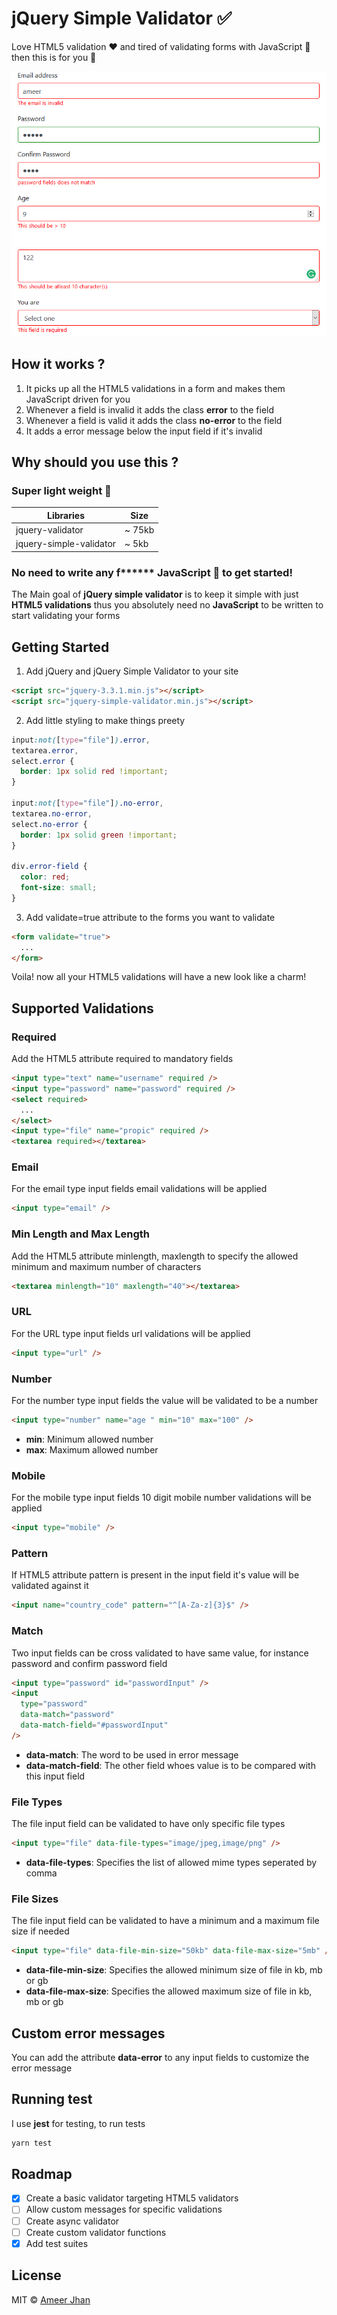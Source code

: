 # jQuery Simple Validator :white_check_mark:

Love HTML5 validation :heart: and tired of validating forms with JavaScript :hankey: then this is for you :beers:

![screenshot](./src/images/demo.png)

## How it works ?

1. It picks up all the HTML5 validations in a form and makes them JavaScript driven for you
2. Whenever a field is invalid it adds the class **error** to the field
3. Whenever a field is valid it adds the class **no-error** to the field
4. It adds a error message below the input field if it's invalid

## Why should you use this ?

### Super light weight :balloon:

| Libraries               | Size   |
| ----------------------- | ------ |
| jquery-validator        | ~ 75kb |
| jquery-simple-validator | ~ 5kb  |

### No need to write any f\*\*\*\*\*\* JavaScript :hammer: to get started!

The Main goal of **jQuery simple validator** is to keep it simple with just **HTML5 validations** thus
you absolutely need no **JavaScript** to be written to start validating your forms

## Getting Started

1. Add jQuery and jQuery Simple Validator to your site

```html
<script src="jquery-3.3.1.min.js"></script>
<script src="jquery-simple-validator.min.js"></script>
```

2. Add little styling to make things preety

```css
input:not([type="file"]).error,
textarea.error,
select.error {
  border: 1px solid red !important;
}

input:not([type="file"]).no-error,
textarea.no-error,
select.no-error {
  border: 1px solid green !important;
}

div.error-field {
  color: red;
  font-size: small;
}
```

3. Add validate=true attribute to the forms you want to validate

```html
<form validate="true">
  ...
</form>
```

Voila! now all your HTML5 validations will have a new look like a charm!

## Supported Validations

### Required

Add the HTML5 attribute required to mandatory fields

```html
<input type="text" name="username" required />
<input type="password" name="password" required />
<select required>
  ...
</select>
<input type="file" name="propic" required />
<textarea required></textarea>
```

### Email

For the email type input fields email validations will be applied

```html
<input type="email" />
```

### Min Length and Max Length

Add the HTML5 attribute minlength, maxlength to specify the allowed minimum and maximum number of characters

```html
<textarea minlength="10" maxlength="40"></textarea>
```

### URL

For the URL type input fields url validations will be applied

```html
<input type="url" />
```

### Number

For the number type input fields the value will be validated to be a number

```html
<input type="number" name="age " min="10" max="100" />
```

- **min**: Minimum allowed number
- **max**: Maximum allowed number

### Mobile

For the mobile type input fields 10 digit mobile number validations will be applied

```html
<input type="mobile" />
```

### Pattern

If HTML5 attribute pattern is present in the input field it's value will be validated against it

```html
<input name="country_code" pattern="^[A-Za-z]{3}$" />
```

### Match

Two input fields can be cross validated to have same value, for instance password and confirm password field

```html
<input type="password" id="passwordInput" />
<input
  type="password"
  data-match="password"
  data-match-field="#passwordInput"
/>
```

- **data-match**: The word to be used in error message
- **data-match-field**: The other field whoes value is to be compared with this input field

### File Types

The file input field can be validated to have only specific file types

```html
<input type="file" data-file-types="image/jpeg,image/png" />
```

- **data-file-types**: Specifies the list of allowed mime types seperated by comma

### File Sizes

The file input field can be validated to have a minimum and a maximum file size if needed

```html
<input type="file" data-file-min-size="50kb" data-file-max-size="5mb" />
```

- **data-file-min-size**: Specifies the allowed minimum size of file in kb, mb or gb
- **data-file-max-size**: Specifies the allowed maximum size of file in kb, mb or gb

## Custom error messages

You can add the attribute **data-error** to any input fields to customize the error message

## Running test

I use **jest** for testing, to run tests

```bash
yarn test
```

## Roadmap

- [x] Create a basic validator targeting HTML5 validators
- [ ] Allow custom messages for specific validations
- [ ] Create async validator
- [ ] Create custom validator functions
- [x] Add test suites

## License

MIT © [Ameer Jhan](mailto:ameerjhanprof@gmail.com)
